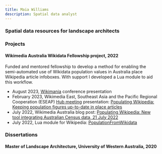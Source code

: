 ```yaml
---
title: Maia Williams
description: Spatial data analyst
---
```

### Spatial data resources for landscape architects

### Projects
#### Wikimedia Australia Wikidata Fellowship project, 2022
Funded and mentored fellowship to develop a method for enabling the semi-automated use of Wikidata population values in Australia place Wikipedia article infoboxes. With support I developed a Lua module to aid this workflow.
- August 2023, [Wikimania](https://wikimania.wikimedia.org/wiki/2023:Wikimania) conference presentation
- February 2023, Wikimedia East, Southeast Asia and the Pacific Regional Cooperation (ESEAP) [Hub meeting](https://meta.wikimedia.org/wiki/ESEAP_Hub/Meetings/12_February_2023) presentation: [Populating Wikipedia: Keeping population figures up-to-date in place articles](Documents/20230212_MaiaWilliams_ESEAP_PopulatingWikipedia_Presentation.pptx)
- July 2022, Wikimedia Australia blog post: [Populating Wikipedia: New tool integrating Australian Census data, 21 July 2022](https://wikimedia.org.au/wiki/Populating_Wikipedia:_New_tool_integrating_Australian_Census_data)
- July 2022, Lua module for Wikipedia: [PopulationFromWikidata](https://en.wikipedia.org/wiki/Module:PopulationFromWikidata)


  

### Dissertations
#### Master of Landscape Architecture, University of Western Australia, 2020



